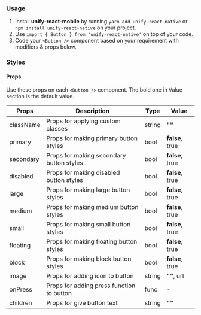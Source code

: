### Usage

1. Install **unify-react-mobile** by running `yarn add unify-react-native` or `npm install unify-react-native` on your project.
2. Use `import { Button } from 'unify-react-native'` on top of your code.
3. Code your `<Button />` component based on your requirement with modifiers & props below.



### Styles

#### Props

Use these props on each `<Button />` component. The bold one in Value section is the default value.

| Props            | Description                         | Type            | Value
|---------------------|----------------------------------|-----------------|---------------------|
| className   | Props for applying custom classes   | string            | **""**
| primary   | Props for making primary button styles   | bool            | **false**, true
| secondary   | Props for making secondary button styles   | bool            | **false**, true
| disabled   | Props for making disabled button styles   | bool            | **false**, true
| large   | Props for making large button styles   | bool            | **false**, true
| medium   | Props for making medium button styles   | bool            | **false**, true
| small   | Props for making small button styles   | bool            | **false**, true
| floating   | Props for making floating button styles   | bool            | **false**, true
| block   | Props for making block button styles   | bool            | **false**, true
| image   | Props for adding icon to button   | string            | **""**, url
| onPress   | Props for adding press function to button   | func            | -
| children   | Props for give button text   | string            | **""**